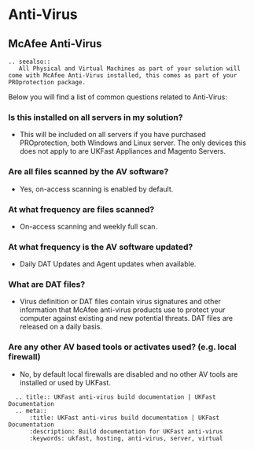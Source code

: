 # Anti-Virus

## McAfee Anti-Virus
```eval_rst
.. seealso::
   All Physical and Virtual Machines as part of your solution will come with McAfee Anti-Virus installed, this comes as part of your PROprotection package.
```
Below you will find a list of common questions related to Anti-Virus: 

### Is this installed on all servers in my solution? 
- This will be included on all servers if you have purchased PROprotection, both Windows and Linux server. The only devices this does not apply to are UKFast Appliances and Magento Servers. 

### Are all files scanned by the AV software? 
- Yes, on-access scanning is enabled by default. 

### At what frequency are files scanned?  
- On-access scanning and weekly full scan. 

### At what frequency is the AV software updated?
- Daily DAT Updates and Agent updates when available.

### What are DAT files?
- Virus definition or DAT files contain virus signatures and other information that McAfee anti-virus products use to protect your computer against existing and new potential threats. DAT files are released on a daily basis.

### Are any other AV based tools or activates used? (e.g. local firewall)
- No, by default local firewalls are disabled and no other AV tools are installed or used by UKFast. 

```eval_rst
  .. title:: UKFast anti-virus build documentation | UKFast Documentation
  .. meta::
      :title: UKFast anti-virus build documentation | UKFast Documentation
      :description: Build documentation for UKFast anti-virus
      :keywords: ukfast, hosting, anti-virus, server, virtual
